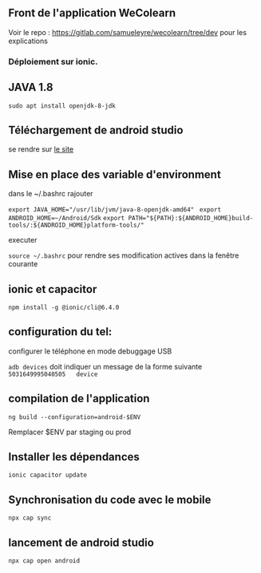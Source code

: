 ## Front de l'application WeColearn

Voir le repo : https://gitlab.com/samueleyre/wecolearn/tree/dev pour les explications


### Déploiement sur ionic.

## JAVA 1.8

`sudo apt install openjdk-8-jdk`

## Téléchargement de android studio

se rendre sur [le site](https://developer.android.com/studio)

## Mise en place des variable d'environment

dans le ~/.bashrc rajouter

`export JAVA_HOME="/usr/lib/jvm/java-8-openjdk-amd64"`
` export ANDROID_HOME=~/Android/Sdk`
 `export PATH="${PATH}:${ANDROID_HOME}build-tools/:${ANDROID_HOME}platform-tools/"`

executer

`source ~/.bashrc` pour rendre ses modification actives dans la fenêtre courante

## ionic et capacitor


`npm install -g @ionic/cli@6.4.0`

## configuration du tel: 

configurer le téléphone en mode debuggage USB

`adb devices` doit indiquer un message de la forme suivante
`5031649995040505	device`

## compilation de l'application

`ng build --configuration=android-$ENV`

Remplacer $ENV par staging ou prod

## Installer les dépendances

`ionic capacitor update`


## Synchronisation du code avec le mobile

`npx cap sync`

## lancement de android studio

`npx cap open android`

